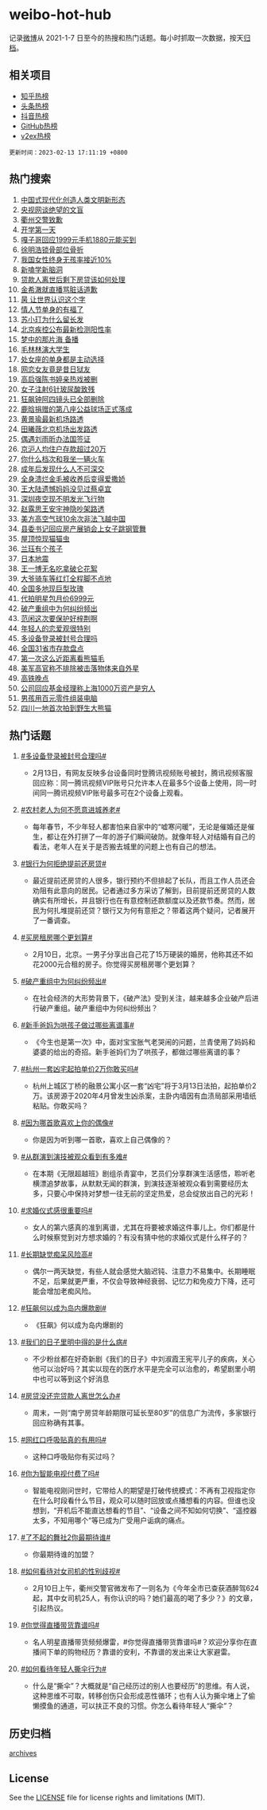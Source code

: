 # weibo-hot-hub

记录[微博](https://www.weibo.com)从 2021-1-7 日至今的热搜和热门话题。每小时抓取一次数据，按天[归档](archives)。

## 相关项目

- [知乎热榜](https://github.com/lonnyzhang423/zhihu-hot-hub)
- [头条热榜](https://github.com/lonnyzhang423/toutiao-hot-hub)
- [抖音热榜](https://github.com/lonnyzhang423/douyin-hot-hub)
- [GitHub热榜](https://github.com/lonnyzhang423/github-hot-hub)
- [v2ex热榜](https://github.com/lonnyzhang423/v2ex-hot-hub)


`更新时间：2023-02-13 17:11:19 +0800`

## 热门搜索

1. [中国式现代化创造人类文明新形态](https://m.weibo.cn/search?containerid=100103type%3D1%26t%3D10%26q%3D%23%E4%B8%AD%E5%9B%BD%E5%BC%8F%E7%8E%B0%E4%BB%A3%E5%8C%96%E5%88%9B%E9%80%A0%E4%BA%BA%E7%B1%BB%E6%96%87%E6%98%8E%E6%96%B0%E5%BD%A2%E6%80%81%23&stream_entry_id=51&isnewpage=1&extparam=seat%3D1%26pos%3D0%26filter_type%3Drealtimehot%26stream_entry_id%3D51%26dgr%3D0%26cate%3D10103%26c_type%3D51%26display_time%3D1676279477%26pre_seqid%3D1676279477364031891187&luicode=10000011&lfid=106003type%253D25%2526t%253D3%2526disable_hot%253D1%2526filter_type%253Drealtimehot)
1. [央视网谈绝望的文盲](https://m.weibo.cn/search?containerid=100103type%3D1%26t%3D10%26q%3D%23%E5%A4%AE%E8%A7%86%E7%BD%91%E8%B0%88%E7%BB%9D%E6%9C%9B%E7%9A%84%E6%96%87%E7%9B%B2%23&stream_entry_id=31&isnewpage=1&extparam=seat%3D1%26dgr%3D0%26realpos%3D1%26band_rank%3D1%26stream_entry_id%3D31%26q%3D%2523%25E5%25A4%25AE%25E8%25A7%2586%25E7%25BD%2591%25E8%25B0%2588%25E7%25BB%259D%25E6%259C%259B%25E7%259A%2584%25E6%2596%2587%25E7%259B%25B2%2523%26c_type%3D31%26pos%3D0%26filter_type%3Drealtimehot%26cate%3D5001%26flag%3D16%26lcate%3D5001%26display_time%3D1676279477%26pre_seqid%3D1676279477364031891187&luicode=10000011&lfid=106003type%253D25%2526t%253D3%2526disable_hot%253D1%2526filter_type%253Drealtimehot)
1. [衢州交警致歉](https://m.weibo.cn/search?containerid=100103type%3D1%26t%3D10%26q%3D%23%E8%A1%A2%E5%B7%9E%E4%BA%A4%E8%AD%A6%E8%87%B4%E6%AD%89%23&stream_entry_id=31&isnewpage=1&extparam=seat%3D1%26dgr%3D0%26realpos%3D2%26band_rank%3D2%26stream_entry_id%3D31%26q%3D%2523%25E8%25A1%25A2%25E5%25B7%259E%25E4%25BA%25A4%25E8%25AD%25A6%25E8%2587%25B4%25E6%25AD%2589%2523%26c_type%3D31%26pos%3D1%26filter_type%3Drealtimehot%26cate%3D5001%26flag%3D0%26lcate%3D5001%26display_time%3D1676279477%26pre_seqid%3D1676279477364031891187&luicode=10000011&lfid=106003type%253D25%2526t%253D3%2526disable_hot%253D1%2526filter_type%253Drealtimehot)
1. [开学第一天](https://m.weibo.cn/search?containerid=100103type%3D1%26t%3D10%26q%3D%23%E5%BC%80%E5%AD%A6%E7%AC%AC%E4%B8%80%E5%A4%A9%23&stream_entry_id=31&isnewpage=1&extparam=seat%3D1%26dgr%3D0%26realpos%3D3%26band_rank%3D3%26stream_entry_id%3D31%26q%3D%2523%25E5%25BC%2580%25E5%25AD%25A6%25E7%25AC%25AC%25E4%25B8%2580%25E5%25A4%25A9%2523%26c_type%3D31%26pos%3D2%26filter_type%3Drealtimehot%26cate%3D5001%26flag%3D0%26lcate%3D5001%26display_time%3D1676279477%26pre_seqid%3D1676279477364031891187&luicode=10000011&lfid=106003type%253D25%2526t%253D3%2526disable_hot%253D1%2526filter_type%253Drealtimehot)
1. [嘎子哥回应1999元手机1880元能买到](https://m.weibo.cn/search?containerid=100103type%3D1%26t%3D10%26q%3D%23%E5%98%8E%E5%AD%90%E5%93%A5%E5%9B%9E%E5%BA%941999%E5%85%83%E6%89%8B%E6%9C%BA1880%E5%85%83%E8%83%BD%E4%B9%B0%E5%88%B0%23&stream_entry_id=31&isnewpage=1&extparam=seat%3D1%26dgr%3D0%26realpos%3D4%26band_rank%3D4%26stream_entry_id%3D31%26q%3D%2523%25E5%2598%258E%25E5%25AD%2590%25E5%2593%25A5%25E5%259B%259E%25E5%25BA%25941999%25E5%2585%2583%25E6%2589%258B%25E6%259C%25BA1880%25E5%2585%2583%25E8%2583%25BD%25E4%25B9%25B0%25E5%2588%25B0%2523%26c_type%3D31%26pos%3D3%26filter_type%3Drealtimehot%26cate%3D5001%26flag%3D1%26lcate%3D5001%26display_time%3D1676279477%26pre_seqid%3D1676279477364031891187&luicode=10000011&lfid=106003type%253D25%2526t%253D3%2526disable_hot%253D1%2526filter_type%253Drealtimehot)
1. [徐明浩锁骨部位骨折](https://m.weibo.cn/search?containerid=100103type%3D1%26t%3D10%26q%3D%23%E5%BE%90%E6%98%8E%E6%B5%A9%E9%94%81%E9%AA%A8%E9%83%A8%E4%BD%8D%E9%AA%A8%E6%8A%98%23&stream_entry_id=31&isnewpage=1&extparam=seat%3D1%26dgr%3D0%26realpos%3D5%26band_rank%3D5%26stream_entry_id%3D31%26q%3D%2523%25E5%25BE%2590%25E6%2598%258E%25E6%25B5%25A9%25E9%2594%2581%25E9%25AA%25A8%25E9%2583%25A8%25E4%25BD%258D%25E9%25AA%25A8%25E6%258A%2598%2523%26c_type%3D31%26pos%3D4%26filter_type%3Drealtimehot%26cate%3D5001%26flag%3D16%26lcate%3D5001%26display_time%3D1676279477%26pre_seqid%3D1676279477364031891187&luicode=10000011&lfid=106003type%253D25%2526t%253D3%2526disable_hot%253D1%2526filter_type%253Drealtimehot)
1. [我国女性终身无孩率接近10%](https://m.weibo.cn/search?containerid=100103type%3D1%26t%3D10%26q%3D%23%E6%88%91%E5%9B%BD%E5%A5%B3%E6%80%A7%E7%BB%88%E8%BA%AB%E6%97%A0%E5%AD%A9%E7%8E%87%E6%8E%A5%E8%BF%9110%25%23&stream_entry_id=31&isnewpage=1&extparam=seat%3D1%26dgr%3D0%26realpos%3D6%26band_rank%3D6%26stream_entry_id%3D31%26q%3D%2523%25E6%2588%2591%25E5%259B%25BD%25E5%25A5%25B3%25E6%2580%25A7%25E7%25BB%2588%25E8%25BA%25AB%25E6%2597%25A0%25E5%25AD%25A9%25E7%258E%2587%25E6%258E%25A5%25E8%25BF%259110%2525%2523%26c_type%3D31%26pos%3D5%26filter_type%3Drealtimehot%26cate%3D5001%26flag%3D16%26lcate%3D5001%26display_time%3D1676279477%26pre_seqid%3D1676279477364031891187&luicode=10000011&lfid=106003type%253D25%2526t%253D3%2526disable_hot%253D1%2526filter_type%253Drealtimehot)
1. [新嗑学新脑洞](https://m.weibo.cn/search?containerid=100103type%3D1%26t%3D10%26q%3D%23%E6%96%B0%E5%97%91%E5%AD%A6%E6%96%B0%E8%84%91%E6%B4%9E%23&stream_entry_id=31&isnewpage=1&extparam=seat%3D1%26dgr%3D0%26band_rank%3D7%26stream_entry_id%3D31%26adid%3D180031%26q%3D%2523%25E6%2596%25B0%25E5%2597%2591%25E5%25AD%25A6%25E6%2596%25B0%25E8%2584%2591%25E6%25B4%259E%2523%26c_type%3D31%26pos%3D6%26filter_type%3Drealtimehot%26cate%3D5001%26lcate%3D5001%26display_time%3D1676279477%26pre_seqid%3D1676279477364031891187&luicode=10000011&lfid=106003type%253D25%2526t%253D3%2526disable_hot%253D1%2526filter_type%253Drealtimehot)
1. [贷款人离世后剩下房贷该如何处理](https://m.weibo.cn/search?containerid=100103type%3D1%26t%3D10%26q%3D%23%E8%B4%B7%E6%AC%BE%E4%BA%BA%E7%A6%BB%E4%B8%96%E5%90%8E%E5%89%A9%E4%B8%8B%E6%88%BF%E8%B4%B7%E8%AF%A5%E5%A6%82%E4%BD%95%E5%A4%84%E7%90%86%23&stream_entry_id=31&isnewpage=1&extparam=seat%3D1%26dgr%3D0%26realpos%3D7%26band_rank%3D7%26stream_entry_id%3D31%26q%3D%2523%25E8%25B4%25B7%25E6%25AC%25BE%25E4%25BA%25BA%25E7%25A6%25BB%25E4%25B8%2596%25E5%2590%258E%25E5%2589%25A9%25E4%25B8%258B%25E6%2588%25BF%25E8%25B4%25B7%25E8%25AF%25A5%25E5%25A6%2582%25E4%25BD%2595%25E5%25A4%2584%25E7%2590%2586%2523%26c_type%3D31%26pos%3D7%26filter_type%3Drealtimehot%26cate%3D5001%26flag%3D0%26lcate%3D5001%26display_time%3D1676279477%26pre_seqid%3D1676279477364031891187&luicode=10000011&lfid=106003type%253D25%2526t%253D3%2526disable_hot%253D1%2526filter_type%253Drealtimehot)
1. [金希澈就直播骂脏话道歉](https://m.weibo.cn/search?containerid=100103type%3D1%26t%3D10%26q%3D%23%E9%87%91%E5%B8%8C%E6%BE%88%E5%B0%B1%E7%9B%B4%E6%92%AD%E9%AA%82%E8%84%8F%E8%AF%9D%E9%81%93%E6%AD%89%23&stream_entry_id=31&isnewpage=1&extparam=seat%3D1%26dgr%3D0%26realpos%3D8%26band_rank%3D8%26stream_entry_id%3D31%26q%3D%2523%25E9%2587%2591%25E5%25B8%258C%25E6%25BE%2588%25E5%25B0%25B1%25E7%259B%25B4%25E6%2592%25AD%25E9%25AA%2582%25E8%2584%258F%25E8%25AF%259D%25E9%2581%2593%25E6%25AD%2589%2523%26c_type%3D31%26pos%3D8%26filter_type%3Drealtimehot%26cate%3D5001%26flag%3D1%26lcate%3D5001%26display_time%3D1676279477%26pre_seqid%3D1676279477364031891187&luicode=10000011&lfid=106003type%253D25%2526t%253D3%2526disable_hot%253D1%2526filter_type%253Drealtimehot)
1. [昺 让世界认识这个字](https://m.weibo.cn/search?containerid=100103type%3D1%26t%3D10%26q%3D%E6%98%BA+%E8%AE%A9%E4%B8%96%E7%95%8C%E8%AE%A4%E8%AF%86%E8%BF%99%E4%B8%AA%E5%AD%97&stream_entry_id=31&isnewpage=1&extparam=seat%3D1%26dgr%3D0%26realpos%3D9%26band_rank%3D9%26stream_entry_id%3D31%26q%3D%25E6%2598%25BA%2520%25E8%25AE%25A9%25E4%25B8%2596%25E7%2595%258C%25E8%25AE%25A4%25E8%25AF%2586%25E8%25BF%2599%25E4%25B8%25AA%25E5%25AD%2597%26c_type%3D31%26pos%3D9%26filter_type%3Drealtimehot%26cate%3D5001%26flag%3D0%26lcate%3D5001%26display_time%3D1676279477%26pre_seqid%3D1676279477364031891187&luicode=10000011&lfid=106003type%253D25%2526t%253D3%2526disable_hot%253D1%2526filter_type%253Drealtimehot)
1. [情人节单身的有福了](https://m.weibo.cn/search?containerid=100103type%3D1%26t%3D10%26q%3D%23%E6%83%85%E4%BA%BA%E8%8A%82%E5%8D%95%E8%BA%AB%E7%9A%84%E6%9C%89%E7%A6%8F%E4%BA%86%23&stream_entry_id=31&isnewpage=1&extparam=seat%3D1%26dgr%3D0%26realpos%3D10%26band_rank%3D10%26stream_entry_id%3D31%26q%3D%2523%25E6%2583%2585%25E4%25BA%25BA%25E8%258A%2582%25E5%258D%2595%25E8%25BA%25AB%25E7%259A%2584%25E6%259C%2589%25E7%25A6%258F%25E4%25BA%2586%2523%26c_type%3D31%26pos%3D10%26filter_type%3Drealtimehot%26cate%3D5001%26flag%3D1%26lcate%3D5001%26display_time%3D1676279477%26pre_seqid%3D1676279477364031891187&luicode=10000011&lfid=106003type%253D25%2526t%253D3%2526disable_hot%253D1%2526filter_type%253Drealtimehot)
1. [苏小玎为什么留长发](https://m.weibo.cn/search?containerid=100103type%3D1%26t%3D10%26q%3D%23%E8%8B%8F%E5%B0%8F%E7%8E%8E%E4%B8%BA%E4%BB%80%E4%B9%88%E7%95%99%E9%95%BF%E5%8F%91%23&stream_entry_id=31&isnewpage=1&extparam=seat%3D1%26dgr%3D0%26realpos%3D11%26band_rank%3D11%26stream_entry_id%3D31%26q%3D%2523%25E8%258B%258F%25E5%25B0%258F%25E7%258E%258E%25E4%25B8%25BA%25E4%25BB%2580%25E4%25B9%2588%25E7%2595%2599%25E9%2595%25BF%25E5%258F%2591%2523%26c_type%3D31%26pos%3D11%26filter_type%3Drealtimehot%26cate%3D5001%26flag%3D1%26lcate%3D5001%26display_time%3D1676279477%26pre_seqid%3D1676279477364031891187&luicode=10000011&lfid=106003type%253D25%2526t%253D3%2526disable_hot%253D1%2526filter_type%253Drealtimehot)
1. [北京疾控公布最新检测阳性率](https://m.weibo.cn/search?containerid=100103type%3D1%26t%3D10%26q%3D%23%E5%8C%97%E4%BA%AC%E7%96%BE%E6%8E%A7%E5%85%AC%E5%B8%83%E6%9C%80%E6%96%B0%E6%A3%80%E6%B5%8B%E9%98%B3%E6%80%A7%E7%8E%87%23&stream_entry_id=31&isnewpage=1&extparam=seat%3D1%26dgr%3D0%26realpos%3D12%26band_rank%3D12%26stream_entry_id%3D31%26q%3D%2523%25E5%258C%2597%25E4%25BA%25AC%25E7%2596%25BE%25E6%258E%25A7%25E5%2585%25AC%25E5%25B8%2583%25E6%259C%2580%25E6%2596%25B0%25E6%25A3%2580%25E6%25B5%258B%25E9%2598%25B3%25E6%2580%25A7%25E7%258E%2587%2523%26c_type%3D31%26pos%3D12%26filter_type%3Drealtimehot%26cate%3D5001%26flag%3D1%26lcate%3D5001%26display_time%3D1676279477%26pre_seqid%3D1676279477364031891187&luicode=10000011&lfid=106003type%253D25%2526t%253D3%2526disable_hot%253D1%2526filter_type%253Drealtimehot)
1. [梦中的那片海 备播](https://m.weibo.cn/search?containerid=100103type%3D1%26t%3D10%26q%3D%E6%A2%A6%E4%B8%AD%E7%9A%84%E9%82%A3%E7%89%87%E6%B5%B7+%E5%A4%87%E6%92%AD&stream_entry_id=31&isnewpage=1&extparam=seat%3D1%26dgr%3D0%26realpos%3D13%26band_rank%3D13%26stream_entry_id%3D31%26q%3D%25E6%25A2%25A6%25E4%25B8%25AD%25E7%259A%2584%25E9%2582%25A3%25E7%2589%2587%25E6%25B5%25B7%2520%25E5%25A4%2587%25E6%2592%25AD%26c_type%3D31%26pos%3D13%26filter_type%3Drealtimehot%26cate%3D5001%26flag%3D1%26lcate%3D5001%26display_time%3D1676279477%26pre_seqid%3D1676279477364031891187&luicode=10000011&lfid=106003type%253D25%2526t%253D3%2526disable_hot%253D1%2526filter_type%253Drealtimehot)
1. [毛林林演大学生](https://m.weibo.cn/search?containerid=100103type%3D1%26t%3D10%26q%3D%23%E6%AF%9B%E6%9E%97%E6%9E%97%E6%BC%94%E5%A4%A7%E5%AD%A6%E7%94%9F%23&stream_entry_id=31&isnewpage=1&extparam=seat%3D1%26dgr%3D0%26realpos%3D14%26band_rank%3D14%26stream_entry_id%3D31%26q%3D%2523%25E6%25AF%259B%25E6%259E%2597%25E6%259E%2597%25E6%25BC%2594%25E5%25A4%25A7%25E5%25AD%25A6%25E7%2594%259F%2523%26c_type%3D31%26pos%3D14%26filter_type%3Drealtimehot%26cate%3D5001%26flag%3D1%26lcate%3D5001%26display_time%3D1676279477%26pre_seqid%3D1676279477364031891187&luicode=10000011&lfid=106003type%253D25%2526t%253D3%2526disable_hot%253D1%2526filter_type%253Drealtimehot)
1. [处女座的单身都是主动选择](https://m.weibo.cn/search?containerid=100103type%3D1%26t%3D10%26q%3D%23%E5%A4%84%E5%A5%B3%E5%BA%A7%E7%9A%84%E5%8D%95%E8%BA%AB%E9%83%BD%E6%98%AF%E4%B8%BB%E5%8A%A8%E9%80%89%E6%8B%A9%23&stream_entry_id=31&isnewpage=1&extparam=seat%3D1%26dgr%3D0%26realpos%3D15%26band_rank%3D15%26stream_entry_id%3D31%26q%3D%2523%25E5%25A4%2584%25E5%25A5%25B3%25E5%25BA%25A7%25E7%259A%2584%25E5%258D%2595%25E8%25BA%25AB%25E9%2583%25BD%25E6%2598%25AF%25E4%25B8%25BB%25E5%258A%25A8%25E9%2580%2589%25E6%258B%25A9%2523%26c_type%3D31%26pos%3D15%26filter_type%3Drealtimehot%26cate%3D5001%26flag%3D0%26lcate%3D5001%26display_time%3D1676279477%26pre_seqid%3D1676279477364031891187&luicode=10000011&lfid=106003type%253D25%2526t%253D3%2526disable_hot%253D1%2526filter_type%253Drealtimehot)
1. [网恋女友竟是昔日狱友](https://m.weibo.cn/search?containerid=100103type%3D1%26t%3D10%26q%3D%23%E7%BD%91%E6%81%8B%E5%A5%B3%E5%8F%8B%E7%AB%9F%E6%98%AF%E6%98%94%E6%97%A5%E7%8B%B1%E5%8F%8B%23&stream_entry_id=31&isnewpage=1&extparam=seat%3D1%26dgr%3D0%26realpos%3D16%26band_rank%3D16%26stream_entry_id%3D31%26q%3D%2523%25E7%25BD%2591%25E6%2581%258B%25E5%25A5%25B3%25E5%258F%258B%25E7%25AB%259F%25E6%2598%25AF%25E6%2598%2594%25E6%2597%25A5%25E7%258B%25B1%25E5%258F%258B%2523%26c_type%3D31%26pos%3D16%26filter_type%3Drealtimehot%26cate%3D5001%26flag%3D1%26lcate%3D5001%26display_time%3D1676279477%26pre_seqid%3D1676279477364031891187&luicode=10000011&lfid=106003type%253D25%2526t%253D3%2526disable_hot%253D1%2526filter_type%253Drealtimehot)
1. [高启强陈书婷亲热戏被删](https://m.weibo.cn/search?containerid=100103type%3D1%26t%3D10%26q%3D%23%E9%AB%98%E5%90%AF%E5%BC%BA%E9%99%88%E4%B9%A6%E5%A9%B7%E4%BA%B2%E7%83%AD%E6%88%8F%E8%A2%AB%E5%88%A0%23&stream_entry_id=31&isnewpage=1&extparam=seat%3D1%26dgr%3D0%26realpos%3D17%26band_rank%3D17%26stream_entry_id%3D31%26q%3D%2523%25E9%25AB%2598%25E5%2590%25AF%25E5%25BC%25BA%25E9%2599%2588%25E4%25B9%25A6%25E5%25A9%25B7%25E4%25BA%25B2%25E7%2583%25AD%25E6%2588%258F%25E8%25A2%25AB%25E5%2588%25A0%2523%26c_type%3D31%26pos%3D17%26filter_type%3Drealtimehot%26cate%3D5001%26flag%3D2%26lcate%3D5001%26display_time%3D1676279477%26pre_seqid%3D1676279477364031891187&luicode=10000011&lfid=106003type%253D25%2526t%253D3%2526disable_hot%253D1%2526filter_type%253Drealtimehot)
1. [女子注射6针玻尿酸致残](https://m.weibo.cn/search?containerid=100103type%3D1%26t%3D10%26q%3D%23%E5%A5%B3%E5%AD%90%E6%B3%A8%E5%B0%846%E9%92%88%E7%8E%BB%E5%B0%BF%E9%85%B8%E8%87%B4%E6%AE%8B%23&stream_entry_id=31&isnewpage=1&extparam=seat%3D1%26dgr%3D0%26realpos%3D18%26band_rank%3D18%26stream_entry_id%3D31%26q%3D%2523%25E5%25A5%25B3%25E5%25AD%2590%25E6%25B3%25A8%25E5%25B0%25846%25E9%2592%2588%25E7%258E%25BB%25E5%25B0%25BF%25E9%2585%25B8%25E8%2587%25B4%25E6%25AE%258B%2523%26c_type%3D31%26pos%3D18%26filter_type%3Drealtimehot%26cate%3D5001%26flag%3D1%26lcate%3D5001%26display_time%3D1676279477%26pre_seqid%3D1676279477364031891187&luicode=10000011&lfid=106003type%253D25%2526t%253D3%2526disable_hot%253D1%2526filter_type%253Drealtimehot)
1. [狂飙钟阿四镜头已全部删除](https://m.weibo.cn/search?containerid=100103type%3D1%26t%3D10%26q%3D%23%E7%8B%82%E9%A3%99%E9%92%9F%E9%98%BF%E5%9B%9B%E9%95%9C%E5%A4%B4%E5%B7%B2%E5%85%A8%E9%83%A8%E5%88%A0%E9%99%A4%23&stream_entry_id=31&isnewpage=1&extparam=seat%3D1%26dgr%3D0%26realpos%3D19%26band_rank%3D19%26stream_entry_id%3D31%26q%3D%2523%25E7%258B%2582%25E9%25A3%2599%25E9%2592%259F%25E9%2598%25BF%25E5%259B%259B%25E9%2595%259C%25E5%25A4%25B4%25E5%25B7%25B2%25E5%2585%25A8%25E9%2583%25A8%25E5%2588%25A0%25E9%2599%25A4%2523%26c_type%3D31%26pos%3D19%26filter_type%3Drealtimehot%26cate%3D5001%26flag%3D0%26lcate%3D5001%26display_time%3D1676279477%26pre_seqid%3D1676279477364031891187&luicode=10000011&lfid=106003type%253D25%2526t%253D3%2526disable_hot%253D1%2526filter_type%253Drealtimehot)
1. [鹿晗捐赠的第八座公益球场正式落成](https://m.weibo.cn/search?containerid=100103type%3D1%26t%3D10%26q%3D%23%E9%B9%BF%E6%99%97%E6%8D%90%E8%B5%A0%E7%9A%84%E7%AC%AC%E5%85%AB%E5%BA%A7%E5%85%AC%E7%9B%8A%E7%90%83%E5%9C%BA%E6%AD%A3%E5%BC%8F%E8%90%BD%E6%88%90%23&stream_entry_id=31&isnewpage=1&extparam=seat%3D1%26dgr%3D0%26realpos%3D20%26band_rank%3D20%26stream_entry_id%3D31%26q%3D%2523%25E9%25B9%25BF%25E6%2599%2597%25E6%258D%2590%25E8%25B5%25A0%25E7%259A%2584%25E7%25AC%25AC%25E5%2585%25AB%25E5%25BA%25A7%25E5%2585%25AC%25E7%259B%258A%25E7%2590%2583%25E5%259C%25BA%25E6%25AD%25A3%25E5%25BC%258F%25E8%2590%25BD%25E6%2588%2590%2523%26c_type%3D31%26pos%3D20%26filter_type%3Drealtimehot%26cate%3D5001%26flag%3D0%26lcate%3D5001%26display_time%3D1676279477%26pre_seqid%3D1676279477364031891187&luicode=10000011&lfid=106003type%253D25%2526t%253D3%2526disable_hot%253D1%2526filter_type%253Drealtimehot)
1. [黄景瑜最新机场路透](https://m.weibo.cn/search?containerid=100103type%3D1%26t%3D10%26q%3D%23%E9%BB%84%E6%99%AF%E7%91%9C%E6%9C%80%E6%96%B0%E6%9C%BA%E5%9C%BA%E8%B7%AF%E9%80%8F%23&stream_entry_id=31&isnewpage=1&extparam=seat%3D1%26dgr%3D0%26realpos%3D21%26band_rank%3D21%26stream_entry_id%3D31%26q%3D%2523%25E9%25BB%2584%25E6%2599%25AF%25E7%2591%259C%25E6%259C%2580%25E6%2596%25B0%25E6%259C%25BA%25E5%259C%25BA%25E8%25B7%25AF%25E9%2580%258F%2523%26c_type%3D31%26pos%3D21%26filter_type%3Drealtimehot%26cate%3D5001%26flag%3D1%26lcate%3D5001%26display_time%3D1676279477%26pre_seqid%3D1676279477364031891187&luicode=10000011&lfid=106003type%253D25%2526t%253D3%2526disable_hot%253D1%2526filter_type%253Drealtimehot)
1. [田曦薇北京机场出发路透](https://m.weibo.cn/search?containerid=100103type%3D1%26t%3D10%26q%3D%23%E7%94%B0%E6%9B%A6%E8%96%87%E5%8C%97%E4%BA%AC%E6%9C%BA%E5%9C%BA%E5%87%BA%E5%8F%91%E8%B7%AF%E9%80%8F%23&stream_entry_id=31&isnewpage=1&extparam=seat%3D1%26dgr%3D0%26realpos%3D22%26band_rank%3D22%26stream_entry_id%3D31%26q%3D%2523%25E7%2594%25B0%25E6%259B%25A6%25E8%2596%2587%25E5%258C%2597%25E4%25BA%25AC%25E6%259C%25BA%25E5%259C%25BA%25E5%2587%25BA%25E5%258F%2591%25E8%25B7%25AF%25E9%2580%258F%2523%26c_type%3D31%26pos%3D22%26filter_type%3Drealtimehot%26cate%3D5001%26flag%3D1%26lcate%3D5001%26display_time%3D1676279477%26pre_seqid%3D1676279477364031891187&luicode=10000011&lfid=106003type%253D25%2526t%253D3%2526disable_hot%253D1%2526filter_type%253Drealtimehot)
1. [偶遇刘雨昕办法国签证](https://m.weibo.cn/search?containerid=100103type%3D1%26t%3D10%26q%3D%23%E5%81%B6%E9%81%87%E5%88%98%E9%9B%A8%E6%98%95%E5%8A%9E%E6%B3%95%E5%9B%BD%E7%AD%BE%E8%AF%81%23&stream_entry_id=31&isnewpage=1&extparam=seat%3D1%26dgr%3D0%26realpos%3D23%26band_rank%3D23%26stream_entry_id%3D31%26q%3D%2523%25E5%2581%25B6%25E9%2581%2587%25E5%2588%2598%25E9%259B%25A8%25E6%2598%2595%25E5%258A%259E%25E6%25B3%2595%25E5%259B%25BD%25E7%25AD%25BE%25E8%25AF%2581%2523%26c_type%3D31%26pos%3D23%26filter_type%3Drealtimehot%26cate%3D5001%26flag%3D1%26lcate%3D5001%26display_time%3D1676279477%26pre_seqid%3D1676279477364031891187&luicode=10000011&lfid=106003type%253D25%2526t%253D3%2526disable_hot%253D1%2526filter_type%253Drealtimehot)
1. [京沪人均住户存款超过20万](https://m.weibo.cn/search?containerid=100103type%3D1%26t%3D10%26q%3D%23%E4%BA%AC%E6%B2%AA%E4%BA%BA%E5%9D%87%E4%BD%8F%E6%88%B7%E5%AD%98%E6%AC%BE%E8%B6%85%E8%BF%8720%E4%B8%87%23&stream_entry_id=31&isnewpage=1&extparam=seat%3D1%26dgr%3D0%26realpos%3D24%26band_rank%3D24%26stream_entry_id%3D31%26q%3D%2523%25E4%25BA%25AC%25E6%25B2%25AA%25E4%25BA%25BA%25E5%259D%2587%25E4%25BD%258F%25E6%2588%25B7%25E5%25AD%2598%25E6%25AC%25BE%25E8%25B6%2585%25E8%25BF%258720%25E4%25B8%2587%2523%26c_type%3D31%26pos%3D24%26filter_type%3Drealtimehot%26cate%3D5001%26flag%3D1%26lcate%3D5001%26display_time%3D1676279477%26pre_seqid%3D1676279477364031891187&luicode=10000011&lfid=106003type%253D25%2526t%253D3%2526disable_hot%253D1%2526filter_type%253Drealtimehot)
1. [你什么档次和我坐一辆火车](https://m.weibo.cn/search?containerid=100103type%3D1%26t%3D10%26q%3D%23%E4%BD%A0%E4%BB%80%E4%B9%88%E6%A1%A3%E6%AC%A1%E5%92%8C%E6%88%91%E5%9D%90%E4%B8%80%E8%BE%86%E7%81%AB%E8%BD%A6%23&stream_entry_id=31&isnewpage=1&extparam=seat%3D1%26dgr%3D0%26realpos%3D25%26band_rank%3D25%26stream_entry_id%3D31%26q%3D%2523%25E4%25BD%25A0%25E4%25BB%2580%25E4%25B9%2588%25E6%25A1%25A3%25E6%25AC%25A1%25E5%2592%258C%25E6%2588%2591%25E5%259D%2590%25E4%25B8%2580%25E8%25BE%2586%25E7%2581%25AB%25E8%25BD%25A6%2523%26c_type%3D31%26pos%3D25%26filter_type%3Drealtimehot%26cate%3D5001%26flag%3D0%26lcate%3D5001%26display_time%3D1676279477%26pre_seqid%3D1676279477364031891187&luicode=10000011&lfid=106003type%253D25%2526t%253D3%2526disable_hot%253D1%2526filter_type%253Drealtimehot)
1. [成年后发现什么人不可深交](https://m.weibo.cn/search?containerid=100103type%3D1%26t%3D10%26q%3D%23%E6%88%90%E5%B9%B4%E5%90%8E%E5%8F%91%E7%8E%B0%E4%BB%80%E4%B9%88%E4%BA%BA%E4%B8%8D%E5%8F%AF%E6%B7%B1%E4%BA%A4%23&stream_entry_id=31&isnewpage=1&extparam=seat%3D1%26dgr%3D0%26realpos%3D26%26band_rank%3D26%26stream_entry_id%3D31%26q%3D%2523%25E6%2588%2590%25E5%25B9%25B4%25E5%2590%258E%25E5%258F%2591%25E7%258E%25B0%25E4%25BB%2580%25E4%25B9%2588%25E4%25BA%25BA%25E4%25B8%258D%25E5%258F%25AF%25E6%25B7%25B1%25E4%25BA%25A4%2523%26c_type%3D31%26pos%3D26%26filter_type%3Drealtimehot%26cate%3D5001%26flag%3D1%26lcate%3D5001%26display_time%3D1676279477%26pre_seqid%3D1676279477364031891187&luicode=10000011&lfid=106003type%253D25%2526t%253D3%2526disable_hot%253D1%2526filter_type%253Drealtimehot)
1. [全身溃烂金毛被收养后变得爱撒娇](https://m.weibo.cn/search?containerid=100103type%3D1%26t%3D10%26q%3D%23%E5%85%A8%E8%BA%AB%E6%BA%83%E7%83%82%E9%87%91%E6%AF%9B%E8%A2%AB%E6%94%B6%E5%85%BB%E5%90%8E%E5%8F%98%E5%BE%97%E7%88%B1%E6%92%92%E5%A8%87%23&stream_entry_id=31&isnewpage=1&extparam=seat%3D1%26dgr%3D0%26realpos%3D27%26band_rank%3D27%26stream_entry_id%3D31%26q%3D%2523%25E5%2585%25A8%25E8%25BA%25AB%25E6%25BA%2583%25E7%2583%2582%25E9%2587%2591%25E6%25AF%259B%25E8%25A2%25AB%25E6%2594%25B6%25E5%2585%25BB%25E5%2590%258E%25E5%258F%2598%25E5%25BE%2597%25E7%2588%25B1%25E6%2592%2592%25E5%25A8%2587%2523%26c_type%3D31%26pos%3D27%26filter_type%3Drealtimehot%26cate%3D5001%26flag%3D0%26lcate%3D5001%26display_time%3D1676279477%26pre_seqid%3D1676279477364031891187&luicode=10000011&lfid=106003type%253D25%2526t%253D3%2526disable_hot%253D1%2526filter_type%253Drealtimehot)
1. [王大陆遗憾妈妈没见过蔡卓宜](https://m.weibo.cn/search?containerid=100103type%3D1%26t%3D10%26q%3D%23%E7%8E%8B%E5%A4%A7%E9%99%86%E9%81%97%E6%86%BE%E5%A6%88%E5%A6%88%E6%B2%A1%E8%A7%81%E8%BF%87%E8%94%A1%E5%8D%93%E5%AE%9C%23&stream_entry_id=31&isnewpage=1&extparam=seat%3D1%26dgr%3D0%26realpos%3D28%26band_rank%3D28%26stream_entry_id%3D31%26q%3D%2523%25E7%258E%258B%25E5%25A4%25A7%25E9%2599%2586%25E9%2581%2597%25E6%2586%25BE%25E5%25A6%2588%25E5%25A6%2588%25E6%25B2%25A1%25E8%25A7%2581%25E8%25BF%2587%25E8%2594%25A1%25E5%258D%2593%25E5%25AE%259C%2523%26c_type%3D31%26pos%3D28%26filter_type%3Drealtimehot%26cate%3D5001%26flag%3D0%26lcate%3D5001%26display_time%3D1676279477%26pre_seqid%3D1676279477364031891187&luicode=10000011&lfid=106003type%253D25%2526t%253D3%2526disable_hot%253D1%2526filter_type%253Drealtimehot)
1. [深圳夜空现不明发光飞行物](https://m.weibo.cn/search?containerid=100103type%3D1%26t%3D10%26q%3D%23%E6%B7%B1%E5%9C%B3%E5%A4%9C%E7%A9%BA%E7%8E%B0%E4%B8%8D%E6%98%8E%E5%8F%91%E5%85%89%E9%A3%9E%E8%A1%8C%E7%89%A9%23&stream_entry_id=31&isnewpage=1&extparam=seat%3D1%26dgr%3D0%26realpos%3D29%26band_rank%3D29%26stream_entry_id%3D31%26q%3D%2523%25E6%25B7%25B1%25E5%259C%25B3%25E5%25A4%259C%25E7%25A9%25BA%25E7%258E%25B0%25E4%25B8%258D%25E6%2598%258E%25E5%258F%2591%25E5%2585%2589%25E9%25A3%259E%25E8%25A1%258C%25E7%2589%25A9%2523%26c_type%3D31%26pos%3D29%26filter_type%3Drealtimehot%26cate%3D5001%26flag%3D0%26lcate%3D5001%26display_time%3D1676279477%26pre_seqid%3D1676279477364031891187&luicode=10000011&lfid=106003type%253D25%2526t%253D3%2526disable_hot%253D1%2526filter_type%253Drealtimehot)
1. [赵露思王安宇神隐吵架路透](https://m.weibo.cn/search?containerid=100103type%3D1%26t%3D10%26q%3D%23%E8%B5%B5%E9%9C%B2%E6%80%9D%E7%8E%8B%E5%AE%89%E5%AE%87%E7%A5%9E%E9%9A%90%E5%90%B5%E6%9E%B6%E8%B7%AF%E9%80%8F%23&stream_entry_id=31&isnewpage=1&extparam=seat%3D1%26dgr%3D0%26realpos%3D30%26band_rank%3D30%26stream_entry_id%3D31%26q%3D%2523%25E8%25B5%25B5%25E9%259C%25B2%25E6%2580%259D%25E7%258E%258B%25E5%25AE%2589%25E5%25AE%2587%25E7%25A5%259E%25E9%259A%2590%25E5%2590%25B5%25E6%259E%25B6%25E8%25B7%25AF%25E9%2580%258F%2523%26c_type%3D31%26pos%3D30%26filter_type%3Drealtimehot%26cate%3D5001%26flag%3D0%26lcate%3D5001%26display_time%3D1676279477%26pre_seqid%3D1676279477364031891187&luicode=10000011&lfid=106003type%253D25%2526t%253D3%2526disable_hot%253D1%2526filter_type%253Drealtimehot)
1. [美方高空气球10余次非法飞越中国](https://m.weibo.cn/search?containerid=100103type%3D1%26t%3D10%26q%3D%23%E7%BE%8E%E6%96%B9%E9%AB%98%E7%A9%BA%E6%B0%94%E7%90%8310%E4%BD%99%E6%AC%A1%E9%9D%9E%E6%B3%95%E9%A3%9E%E8%B6%8A%E4%B8%AD%E5%9B%BD%23&stream_entry_id=31&isnewpage=1&extparam=seat%3D1%26dgr%3D0%26realpos%3D31%26band_rank%3D31%26stream_entry_id%3D31%26q%3D%2523%25E7%25BE%258E%25E6%2596%25B9%25E9%25AB%2598%25E7%25A9%25BA%25E6%25B0%2594%25E7%2590%258310%25E4%25BD%2599%25E6%25AC%25A1%25E9%259D%259E%25E6%25B3%2595%25E9%25A3%259E%25E8%25B6%258A%25E4%25B8%25AD%25E5%259B%25BD%2523%26c_type%3D31%26pos%3D31%26filter_type%3Drealtimehot%26cate%3D5001%26flag%3D1%26lcate%3D5001%26display_time%3D1676279477%26pre_seqid%3D1676279477364031891187&luicode=10000011&lfid=106003type%253D25%2526t%253D3%2526disable_hot%253D1%2526filter_type%253Drealtimehot)
1. [县委书记回应房产展销会上女子跳钢管舞](https://m.weibo.cn/search?containerid=100103type%3D1%26t%3D10%26q%3D%23%E5%8E%BF%E5%A7%94%E4%B9%A6%E8%AE%B0%E5%9B%9E%E5%BA%94%E6%88%BF%E4%BA%A7%E5%B1%95%E9%94%80%E4%BC%9A%E4%B8%8A%E5%A5%B3%E5%AD%90%E8%B7%B3%E9%92%A2%E7%AE%A1%E8%88%9E%23&stream_entry_id=31&isnewpage=1&extparam=seat%3D1%26dgr%3D0%26realpos%3D32%26band_rank%3D32%26stream_entry_id%3D31%26q%3D%2523%25E5%258E%25BF%25E5%25A7%2594%25E4%25B9%25A6%25E8%25AE%25B0%25E5%259B%259E%25E5%25BA%2594%25E6%2588%25BF%25E4%25BA%25A7%25E5%25B1%2595%25E9%2594%2580%25E4%25BC%259A%25E4%25B8%258A%25E5%25A5%25B3%25E5%25AD%2590%25E8%25B7%25B3%25E9%2592%25A2%25E7%25AE%25A1%25E8%2588%259E%2523%26c_type%3D31%26pos%3D32%26filter_type%3Drealtimehot%26cate%3D5001%26flag%3D0%26lcate%3D5001%26display_time%3D1676279477%26pre_seqid%3D1676279477364031891187&luicode=10000011&lfid=106003type%253D25%2526t%253D3%2526disable_hot%253D1%2526filter_type%253Drealtimehot)
1. [屋顶惊现猫猫虫](https://m.weibo.cn/search?containerid=100103type%3D1%26t%3D10%26q%3D%23%E5%B1%8B%E9%A1%B6%E6%83%8A%E7%8E%B0%E7%8C%AB%E7%8C%AB%E8%99%AB%23&stream_entry_id=31&isnewpage=1&extparam=seat%3D1%26dgr%3D0%26realpos%3D33%26band_rank%3D33%26stream_entry_id%3D31%26q%3D%2523%25E5%25B1%258B%25E9%25A1%25B6%25E6%2583%258A%25E7%258E%25B0%25E7%258C%25AB%25E7%258C%25AB%25E8%2599%25AB%2523%26c_type%3D31%26pos%3D33%26filter_type%3Drealtimehot%26cate%3D5001%26flag%3D0%26lcate%3D5001%26display_time%3D1676279477%26pre_seqid%3D1676279477364031891187&luicode=10000011&lfid=106003type%253D25%2526t%253D3%2526disable_hot%253D1%2526filter_type%253Drealtimehot)
1. [兰珏有个孩子](https://m.weibo.cn/search?containerid=100103type%3D1%26t%3D10%26q%3D%23%E5%85%B0%E7%8F%8F%E6%9C%89%E4%B8%AA%E5%AD%A9%E5%AD%90%23&stream_entry_id=31&isnewpage=1&extparam=seat%3D1%26dgr%3D0%26realpos%3D34%26band_rank%3D34%26stream_entry_id%3D31%26q%3D%2523%25E5%2585%25B0%25E7%258F%258F%25E6%259C%2589%25E4%25B8%25AA%25E5%25AD%25A9%25E5%25AD%2590%2523%26c_type%3D31%26pos%3D34%26filter_type%3Drealtimehot%26cate%3D5001%26flag%3D0%26lcate%3D5001%26display_time%3D1676279477%26pre_seqid%3D1676279477364031891187&luicode=10000011&lfid=106003type%253D25%2526t%253D3%2526disable_hot%253D1%2526filter_type%253Drealtimehot)
1. [日本地震](https://m.weibo.cn/search?containerid=100103type%3D1%26t%3D10%26q%3D%23%E6%97%A5%E6%9C%AC%E5%9C%B0%E9%9C%87%23&stream_entry_id=31&isnewpage=1&extparam=seat%3D1%26dgr%3D0%26realpos%3D35%26band_rank%3D35%26stream_entry_id%3D31%26q%3D%2523%25E6%2597%25A5%25E6%259C%25AC%25E5%259C%25B0%25E9%259C%2587%2523%26c_type%3D31%26pos%3D35%26filter_type%3Drealtimehot%26cate%3D5001%26flag%3D0%26lcate%3D5001%26display_time%3D1676279477%26pre_seqid%3D1676279477364031891187&luicode=10000011&lfid=106003type%253D25%2526t%253D3%2526disable_hot%253D1%2526filter_type%253Drealtimehot)
1. [王一博无名吃拿破仑花絮](https://m.weibo.cn/search?containerid=100103type%3D1%26t%3D10%26q%3D%23%E7%8E%8B%E4%B8%80%E5%8D%9A%E6%97%A0%E5%90%8D%E5%90%83%E6%8B%BF%E7%A0%B4%E4%BB%91%E8%8A%B1%E7%B5%AE%23&stream_entry_id=31&isnewpage=1&extparam=seat%3D1%26dgr%3D0%26realpos%3D36%26band_rank%3D36%26stream_entry_id%3D31%26q%3D%2523%25E7%258E%258B%25E4%25B8%2580%25E5%258D%259A%25E6%2597%25A0%25E5%2590%258D%25E5%2590%2583%25E6%258B%25BF%25E7%25A0%25B4%25E4%25BB%2591%25E8%258A%25B1%25E7%25B5%25AE%2523%26c_type%3D31%26pos%3D36%26filter_type%3Drealtimehot%26cate%3D5001%26flag%3D0%26lcate%3D5001%26display_time%3D1676279477%26pre_seqid%3D1676279477364031891187&luicode=10000011&lfid=106003type%253D25%2526t%253D3%2526disable_hot%253D1%2526filter_type%253Drealtimehot)
1. [大爷骑车等红灯全程脚不点地](https://m.weibo.cn/search?containerid=100103type%3D1%26t%3D10%26q%3D%23%E5%A4%A7%E7%88%B7%E9%AA%91%E8%BD%A6%E7%AD%89%E7%BA%A2%E7%81%AF%E5%85%A8%E7%A8%8B%E8%84%9A%E4%B8%8D%E7%82%B9%E5%9C%B0%23&stream_entry_id=31&isnewpage=1&extparam=seat%3D1%26dgr%3D0%26realpos%3D37%26band_rank%3D37%26stream_entry_id%3D31%26q%3D%2523%25E5%25A4%25A7%25E7%2588%25B7%25E9%25AA%2591%25E8%25BD%25A6%25E7%25AD%2589%25E7%25BA%25A2%25E7%2581%25AF%25E5%2585%25A8%25E7%25A8%258B%25E8%2584%259A%25E4%25B8%258D%25E7%2582%25B9%25E5%259C%25B0%2523%26c_type%3D31%26pos%3D37%26filter_type%3Drealtimehot%26cate%3D5001%26flag%3D1%26lcate%3D5001%26display_time%3D1676279477%26pre_seqid%3D1676279477364031891187&luicode=10000011&lfid=106003type%253D25%2526t%253D3%2526disable_hot%253D1%2526filter_type%253Drealtimehot)
1. [全国多地现巨型玫瑰](https://m.weibo.cn/search?containerid=100103type%3D1%26t%3D10%26q%3D%23%E5%85%A8%E5%9B%BD%E5%A4%9A%E5%9C%B0%E7%8E%B0%E5%B7%A8%E5%9E%8B%E7%8E%AB%E7%91%B0%23&stream_entry_id=31&isnewpage=1&extparam=seat%3D1%26dgr%3D0%26realpos%3D38%26band_rank%3D38%26stream_entry_id%3D31%26q%3D%2523%25E5%2585%25A8%25E5%259B%25BD%25E5%25A4%259A%25E5%259C%25B0%25E7%258E%25B0%25E5%25B7%25A8%25E5%259E%258B%25E7%258E%25AB%25E7%2591%25B0%2523%26c_type%3D31%26pos%3D38%26filter_type%3Drealtimehot%26cate%3D5001%26flag%3D1%26lcate%3D5001%26display_time%3D1676279477%26pre_seqid%3D1676279477364031891187&luicode=10000011&lfid=106003type%253D25%2526t%253D3%2526disable_hot%253D1%2526filter_type%253Drealtimehot)
1. [代拍明星包月价6999元](https://m.weibo.cn/search?containerid=100103type%3D1%26t%3D10%26q%3D%23%E4%BB%A3%E6%8B%8D%E6%98%8E%E6%98%9F%E5%8C%85%E6%9C%88%E4%BB%B76999%E5%85%83%23&stream_entry_id=31&isnewpage=1&extparam=seat%3D1%26dgr%3D0%26realpos%3D39%26band_rank%3D39%26stream_entry_id%3D31%26q%3D%2523%25E4%25BB%25A3%25E6%258B%258D%25E6%2598%258E%25E6%2598%259F%25E5%258C%2585%25E6%259C%2588%25E4%25BB%25B76999%25E5%2585%2583%2523%26c_type%3D31%26pos%3D39%26filter_type%3Drealtimehot%26cate%3D5001%26flag%3D1%26lcate%3D5001%26display_time%3D1676279477%26pre_seqid%3D1676279477364031891187&luicode=10000011&lfid=106003type%253D25%2526t%253D3%2526disable_hot%253D1%2526filter_type%253Drealtimehot)
1. [破产重组中为何纠纷频出](https://m.weibo.cn/search?containerid=100103type%3D1%26t%3D10%26q%3D%23%E7%A0%B4%E4%BA%A7%E9%87%8D%E7%BB%84%E4%B8%AD%E4%B8%BA%E4%BD%95%E7%BA%A0%E7%BA%B7%E9%A2%91%E5%87%BA%23&stream_entry_id=31&isnewpage=1&extparam=seat%3D1%26dgr%3D0%26realpos%3D40%26band_rank%3D40%26stream_entry_id%3D31%26q%3D%2523%25E7%25A0%25B4%25E4%25BA%25A7%25E9%2587%258D%25E7%25BB%2584%25E4%25B8%25AD%25E4%25B8%25BA%25E4%25BD%2595%25E7%25BA%25A0%25E7%25BA%25B7%25E9%25A2%2591%25E5%2587%25BA%2523%26c_type%3D31%26pos%3D40%26filter_type%3Drealtimehot%26cate%3D5001%26flag%3D1%26lcate%3D5001%26display_time%3D1676279477%26pre_seqid%3D1676279477364031891187&luicode=10000011&lfid=106003type%253D25%2526t%253D3%2526disable_hot%253D1%2526filter_type%253Drealtimehot)
1. [范闲这次要保护好梓荆啊](https://m.weibo.cn/search?containerid=100103type%3D1%26t%3D10%26q%3D%23%E8%8C%83%E9%97%B2%E8%BF%99%E6%AC%A1%E8%A6%81%E4%BF%9D%E6%8A%A4%E5%A5%BD%E6%A2%93%E8%8D%86%E5%95%8A%23&stream_entry_id=31&isnewpage=1&extparam=seat%3D1%26dgr%3D0%26realpos%3D41%26band_rank%3D41%26stream_entry_id%3D31%26q%3D%2523%25E8%258C%2583%25E9%2597%25B2%25E8%25BF%2599%25E6%25AC%25A1%25E8%25A6%2581%25E4%25BF%259D%25E6%258A%25A4%25E5%25A5%25BD%25E6%25A2%2593%25E8%258D%2586%25E5%2595%258A%2523%26c_type%3D31%26pos%3D41%26filter_type%3Drealtimehot%26cate%3D5001%26flag%3D1%26lcate%3D5001%26display_time%3D1676279477%26pre_seqid%3D1676279477364031891187&luicode=10000011&lfid=106003type%253D25%2526t%253D3%2526disable_hot%253D1%2526filter_type%253Drealtimehot)
1. [年轻人的恋爱观很特别](https://m.weibo.cn/search?containerid=100103type%3D1%26t%3D10%26q%3D%23%E5%B9%B4%E8%BD%BB%E4%BA%BA%E7%9A%84%E6%81%8B%E7%88%B1%E8%A7%82%E5%BE%88%E7%89%B9%E5%88%AB%23&stream_entry_id=31&isnewpage=1&extparam=seat%3D1%26dgr%3D0%26realpos%3D42%26band_rank%3D42%26stream_entry_id%3D31%26q%3D%2523%25E5%25B9%25B4%25E8%25BD%25BB%25E4%25BA%25BA%25E7%259A%2584%25E6%2581%258B%25E7%2588%25B1%25E8%25A7%2582%25E5%25BE%2588%25E7%2589%25B9%25E5%2588%25AB%2523%26c_type%3D31%26pos%3D42%26filter_type%3Drealtimehot%26cate%3D5001%26flag%3D1%26lcate%3D5001%26display_time%3D1676279477%26pre_seqid%3D1676279477364031891187&luicode=10000011&lfid=106003type%253D25%2526t%253D3%2526disable_hot%253D1%2526filter_type%253Drealtimehot)
1. [多设备登录被封号合理吗](https://m.weibo.cn/search?containerid=100103type%3D1%26t%3D10%26q%3D%23%E5%A4%9A%E8%AE%BE%E5%A4%87%E7%99%BB%E5%BD%95%E8%A2%AB%E5%B0%81%E5%8F%B7%E5%90%88%E7%90%86%E5%90%97%23&stream_entry_id=31&isnewpage=1&extparam=seat%3D1%26dgr%3D0%26realpos%3D43%26band_rank%3D43%26stream_entry_id%3D31%26q%3D%2523%25E5%25A4%259A%25E8%25AE%25BE%25E5%25A4%2587%25E7%2599%25BB%25E5%25BD%2595%25E8%25A2%25AB%25E5%25B0%2581%25E5%258F%25B7%25E5%2590%2588%25E7%2590%2586%25E5%2590%2597%2523%26c_type%3D31%26pos%3D43%26filter_type%3Drealtimehot%26cate%3D5001%26flag%3D0%26lcate%3D5001%26display_time%3D1676279477%26pre_seqid%3D1676279477364031891187&luicode=10000011&lfid=106003type%253D25%2526t%253D3%2526disable_hot%253D1%2526filter_type%253Drealtimehot)
1. [全国31省市存款盘点](https://m.weibo.cn/search?containerid=100103type%3D1%26t%3D10%26q%3D%23%E5%85%A8%E5%9B%BD31%E7%9C%81%E5%B8%82%E5%AD%98%E6%AC%BE%E7%9B%98%E7%82%B9%23&stream_entry_id=31&isnewpage=1&extparam=seat%3D1%26dgr%3D0%26realpos%3D44%26band_rank%3D44%26stream_entry_id%3D31%26q%3D%2523%25E5%2585%25A8%25E5%259B%25BD31%25E7%259C%2581%25E5%25B8%2582%25E5%25AD%2598%25E6%25AC%25BE%25E7%259B%2598%25E7%2582%25B9%2523%26c_type%3D31%26pos%3D44%26filter_type%3Drealtimehot%26cate%3D5001%26flag%3D1%26lcate%3D5001%26display_time%3D1676279477%26pre_seqid%3D1676279477364031891187&luicode=10000011&lfid=106003type%253D25%2526t%253D3%2526disable_hot%253D1%2526filter_type%253Drealtimehot)
1. [第一次这么近距离看熊猫毛](https://m.weibo.cn/search?containerid=100103type%3D1%26t%3D10%26q%3D%23%E7%AC%AC%E4%B8%80%E6%AC%A1%E8%BF%99%E4%B9%88%E8%BF%91%E8%B7%9D%E7%A6%BB%E7%9C%8B%E7%86%8A%E7%8C%AB%E6%AF%9B%23&stream_entry_id=31&isnewpage=1&extparam=seat%3D1%26dgr%3D0%26realpos%3D45%26band_rank%3D45%26stream_entry_id%3D31%26q%3D%2523%25E7%25AC%25AC%25E4%25B8%2580%25E6%25AC%25A1%25E8%25BF%2599%25E4%25B9%2588%25E8%25BF%2591%25E8%25B7%259D%25E7%25A6%25BB%25E7%259C%258B%25E7%2586%258A%25E7%258C%25AB%25E6%25AF%259B%2523%26c_type%3D31%26pos%3D45%26filter_type%3Drealtimehot%26cate%3D5001%26flag%3D0%26lcate%3D5001%26display_time%3D1676279477%26pre_seqid%3D1676279477364031891187&luicode=10000011&lfid=106003type%253D25%2526t%253D3%2526disable_hot%253D1%2526filter_type%253Drealtimehot)
1. [美军高官称不排除被击落物体来自外星](https://m.weibo.cn/search?containerid=100103type%3D1%26t%3D10%26q%3D%23%E7%BE%8E%E5%86%9B%E9%AB%98%E5%AE%98%E7%A7%B0%E4%B8%8D%E6%8E%92%E9%99%A4%E8%A2%AB%E5%87%BB%E8%90%BD%E7%89%A9%E4%BD%93%E6%9D%A5%E8%87%AA%E5%A4%96%E6%98%9F%23&stream_entry_id=31&isnewpage=1&extparam=seat%3D1%26dgr%3D0%26realpos%3D46%26band_rank%3D46%26stream_entry_id%3D31%26q%3D%2523%25E7%25BE%258E%25E5%2586%259B%25E9%25AB%2598%25E5%25AE%2598%25E7%25A7%25B0%25E4%25B8%258D%25E6%258E%2592%25E9%2599%25A4%25E8%25A2%25AB%25E5%2587%25BB%25E8%2590%25BD%25E7%2589%25A9%25E4%25BD%2593%25E6%259D%25A5%25E8%2587%25AA%25E5%25A4%2596%25E6%2598%259F%2523%26c_type%3D31%26pos%3D46%26filter_type%3Drealtimehot%26cate%3D5001%26flag%3D0%26lcate%3D5001%26display_time%3D1676279477%26pre_seqid%3D1676279477364031891187&luicode=10000011&lfid=106003type%253D25%2526t%253D3%2526disable_hot%253D1%2526filter_type%253Drealtimehot)
1. [高铁晚点](https://m.weibo.cn/search?containerid=100103type%3D1%26t%3D10%26q%3D%23%E9%AB%98%E9%93%81%E6%99%9A%E7%82%B9%23&stream_entry_id=31&isnewpage=1&extparam=seat%3D1%26dgr%3D0%26realpos%3D47%26band_rank%3D47%26stream_entry_id%3D31%26q%3D%2523%25E9%25AB%2598%25E9%2593%2581%25E6%2599%259A%25E7%2582%25B9%2523%26c_type%3D31%26pos%3D47%26filter_type%3Drealtimehot%26cate%3D5001%26flag%3D0%26lcate%3D5001%26display_time%3D1676279477%26pre_seqid%3D1676279477364031891187&luicode=10000011&lfid=106003type%253D25%2526t%253D3%2526disable_hot%253D1%2526filter_type%253Drealtimehot)
1. [公司回应基金经理称上海1000万资产是穷人](https://m.weibo.cn/search?containerid=100103type%3D1%26t%3D10%26q%3D%23%E5%85%AC%E5%8F%B8%E5%9B%9E%E5%BA%94%E5%9F%BA%E9%87%91%E7%BB%8F%E7%90%86%E7%A7%B0%E4%B8%8A%E6%B5%B71000%E4%B8%87%E8%B5%84%E4%BA%A7%E6%98%AF%E7%A9%B7%E4%BA%BA%23&stream_entry_id=31&isnewpage=1&extparam=seat%3D1%26dgr%3D0%26realpos%3D48%26band_rank%3D48%26stream_entry_id%3D31%26q%3D%2523%25E5%2585%25AC%25E5%258F%25B8%25E5%259B%259E%25E5%25BA%2594%25E5%259F%25BA%25E9%2587%2591%25E7%25BB%258F%25E7%2590%2586%25E7%25A7%25B0%25E4%25B8%258A%25E6%25B5%25B71000%25E4%25B8%2587%25E8%25B5%2584%25E4%25BA%25A7%25E6%2598%25AF%25E7%25A9%25B7%25E4%25BA%25BA%2523%26c_type%3D31%26pos%3D48%26filter_type%3Drealtimehot%26cate%3D5001%26flag%3D0%26lcate%3D5001%26display_time%3D1676279477%26pre_seqid%3D1676279477364031891187&luicode=10000011&lfid=106003type%253D25%2526t%253D3%2526disable_hot%253D1%2526filter_type%253Drealtimehot)
1. [男孩用百元零件组装电脑](https://m.weibo.cn/search?containerid=100103type%3D1%26t%3D10%26q%3D%23%E7%94%B7%E5%AD%A9%E7%94%A8%E7%99%BE%E5%85%83%E9%9B%B6%E4%BB%B6%E7%BB%84%E8%A3%85%E7%94%B5%E8%84%91%23&stream_entry_id=31&isnewpage=1&extparam=seat%3D1%26dgr%3D0%26realpos%3D49%26band_rank%3D49%26stream_entry_id%3D31%26q%3D%2523%25E7%2594%25B7%25E5%25AD%25A9%25E7%2594%25A8%25E7%2599%25BE%25E5%2585%2583%25E9%259B%25B6%25E4%25BB%25B6%25E7%25BB%2584%25E8%25A3%2585%25E7%2594%25B5%25E8%2584%2591%2523%26c_type%3D31%26pos%3D49%26filter_type%3Drealtimehot%26cate%3D5001%26flag%3D1%26lcate%3D5001%26display_time%3D1676279477%26pre_seqid%3D1676279477364031891187&luicode=10000011&lfid=106003type%253D25%2526t%253D3%2526disable_hot%253D1%2526filter_type%253Drealtimehot)
1. [四川一地首次拍到野生大熊猫](https://m.weibo.cn/search?containerid=100103type%3D1%26t%3D10%26q%3D%23%E5%9B%9B%E5%B7%9D%E4%B8%80%E5%9C%B0%E9%A6%96%E6%AC%A1%E6%8B%8D%E5%88%B0%E9%87%8E%E7%94%9F%E5%A4%A7%E7%86%8A%E7%8C%AB%23&stream_entry_id=31&isnewpage=1&extparam=seat%3D1%26dgr%3D0%26realpos%3D50%26band_rank%3D50%26stream_entry_id%3D31%26q%3D%2523%25E5%259B%259B%25E5%25B7%259D%25E4%25B8%2580%25E5%259C%25B0%25E9%25A6%2596%25E6%25AC%25A1%25E6%258B%258D%25E5%2588%25B0%25E9%2587%258E%25E7%2594%259F%25E5%25A4%25A7%25E7%2586%258A%25E7%258C%25AB%2523%26c_type%3D31%26pos%3D50%26filter_type%3Drealtimehot%26cate%3D5001%26flag%3D0%26lcate%3D5001%26display_time%3D1676279477%26pre_seqid%3D1676279477364031891187&luicode=10000011&lfid=106003type%253D25%2526t%253D3%2526disable_hot%253D1%2526filter_type%253Drealtimehot)

## 热门话题

1. [#多设备登录被封号合理吗#](https://m.weibo.cn/search?containerid=231522type%3D1%26t%3D10%26q%3D%23%E5%A4%9A%E8%AE%BE%E5%A4%87%E7%99%BB%E5%BD%95%E8%A2%AB%E5%B0%81%E5%8F%B7%E5%90%88%E7%90%86%E5%90%97%23&stream_entry_id=128&isnewpage=1&extparam=seat%3D1%26pos%3D1-0-0%26unitid%3D1676260286498%26cate%3D5004%26dgr%3D0%26lcate%3D5004%26c_type%3D128%26display_time%3D1676279478%26pre_seqid%3D16762794788570343399331&luicode=10000011&lfid=231648_-_4)
    - 2月13日，有网友反映多台设备同时登腾讯视频账号被封，腾讯视频客服回应称：同一腾讯视频VIP账号只允许本人在最多5个设备上使用，同一时间同一腾讯视频VIP账号最多可在2个设备上观看。

1. [#农村老人为何不愿意进城养老#](https://m.weibo.cn/search?containerid=231522type%3D1%26t%3D10%26q%3D%23%E5%86%9C%E6%9D%91%E8%80%81%E4%BA%BA%E4%B8%BA%E4%BD%95%E4%B8%8D%E6%84%BF%E6%84%8F%E8%BF%9B%E5%9F%8E%E5%85%BB%E8%80%81%23&stream_entry_id=128&isnewpage=1&extparam=seat%3D1%26pos%3D1-0-1%26unitid%3D1676215601488%26cate%3D5004%26dgr%3D0%26lcate%3D5004%26c_type%3D128%26display_time%3D1676279478%26pre_seqid%3D16762794788570343399331&luicode=10000011&lfid=231648_-_4)
    - 每年春节，不少年轻人都害怕来自家中的“嘘寒问暖”，无论是催婚还是催生，都让在外打拼了一年的游子们瞬间破防。就像年轻人对结婚有自己的看法，老年人在关于是否搬去城里的问题上也有自己的想法。

1. [#银行为何拒绝提前还房贷#](https://m.weibo.cn/search?containerid=231522type%3D1%26t%3D10%26q%3D%23%E9%93%B6%E8%A1%8C%E4%B8%BA%E4%BD%95%E6%8B%92%E7%BB%9D%E6%8F%90%E5%89%8D%E8%BF%98%E6%88%BF%E8%B4%B7%23&stream_entry_id=128&isnewpage=1&extparam=seat%3D1%26pos%3D1-0-2%26unitid%3D1676254883817%26cate%3D5004%26dgr%3D0%26lcate%3D5004%26c_type%3D128%26display_time%3D1676279478%26pre_seqid%3D16762794788570343399331&luicode=10000011&lfid=231648_-_4)
    - 最近提前还房贷的人很多，银行预约不但排起了长队，而且工作人员还会劝阻有此意向的居民。记者通过多方采访了解到，目前提前还房贷的人数确实有所增长，并且银行也在有意控制还款额度以及还款节奏。然而，居民为何扎堆提前还贷？银行又为何有意拒之？带着这两个疑问，记者展开了一番调查。

1. [#买房租房哪个更划算#](https://m.weibo.cn/search?containerid=231522type%3D1%26t%3D10%26q%3D%23%E4%B9%B0%E6%88%BF%E7%A7%9F%E6%88%BF%E5%93%AA%E4%B8%AA%E6%9B%B4%E5%88%92%E7%AE%97%23&stream_entry_id=128&isnewpage=1&extparam=seat%3D1%26pos%3D1-0-3%26unitid%3D1676175090205%26cate%3D5004%26dgr%3D0%26lcate%3D5004%26c_type%3D128%26display_time%3D1676279478%26pre_seqid%3D16762794788570343399331&luicode=10000011&lfid=231648_-_4)
    - 2月10日，北京。一男子分享出自己花了15万硬装的婚房，他称其还不如花2000元合租的房子。你觉得买房租房哪个更划算？

1. [#破产重组中为何纠纷频出#](https://m.weibo.cn/search?containerid=231522type%3D1%26t%3D10%26q%3D%23%E7%A0%B4%E4%BA%A7%E9%87%8D%E7%BB%84%E4%B8%AD%E4%B8%BA%E4%BD%95%E7%BA%A0%E7%BA%B7%E9%A2%91%E5%87%BA%23&stream_entry_id=128&isnewpage=1&extparam=seat%3D1%26pos%3D1-0-4%26unitid%3D1676277427836%26cate%3D5004%26dgr%3D0%26lcate%3D5004%26c_type%3D128%26display_time%3D1676279478%26pre_seqid%3D16762794788570343399331&luicode=10000011&lfid=231648_-_4)
    - 在社会经济的大形势背景下，《破产法》受到关注，越来越多企业破产后进行破产重组。破产重组中为何纠纷频出？

1. [#新手爸妈为哄孩子做过哪些离谱事#](https://m.weibo.cn/search?containerid=231522type%3D1%26t%3D10%26q%3D%23%E6%96%B0%E6%89%8B%E7%88%B8%E5%A6%88%E4%B8%BA%E5%93%84%E5%AD%A9%E5%AD%90%E5%81%9A%E8%BF%87%E5%93%AA%E4%BA%9B%E7%A6%BB%E8%B0%B1%E4%BA%8B%23&stream_entry_id=128&isnewpage=1&extparam=seat%3D1%26pos%3D1-0-5%26unitid%3D1676140307826%26cate%3D5004%26dgr%3D0%26lcate%3D5004%26c_type%3D128%26display_time%3D1676279478%26pre_seqid%3D16762794788570343399331&luicode=10000011&lfid=231648_-_4)
    - 《今生也是第一次》中，面对宝宝胀气老哭闹的问题，兰青使用了妈妈和婆婆的给出的奇招。新手爸妈们为了哄孩子，都做过哪些离谱的事？

1. [#杭州一套凶宅起拍单价2万你敢买吗#](https://m.weibo.cn/search?containerid=231522type%3D1%26t%3D10%26q%3D%23%E6%9D%AD%E5%B7%9E%E4%B8%80%E5%A5%97%E5%87%B6%E5%AE%85%E8%B5%B7%E6%8B%8D%E5%8D%95%E4%BB%B72%E4%B8%87%E4%BD%A0%E6%95%A2%E4%B9%B0%E5%90%97%23&stream_entry_id=128&isnewpage=1&extparam=seat%3D1%26pos%3D1-0-6%26unitid%3D1676124712620%26cate%3D5004%26dgr%3D0%26lcate%3D5004%26c_type%3D128%26display_time%3D1676279478%26pre_seqid%3D16762794788570343399331&luicode=10000011&lfid=231648_-_4)
    - 杭州上城区丁桥的融景公寓小区一套“凶宅”将于3月13日法拍，起拍单价2万。该房源于2020年4月曾发生凶杀案，主卧内墙因有血渍局部采用墙纸粘贴。你敢买吗？

1. [#因为哪首歌喜欢上你的偶像#](https://m.weibo.cn/search?containerid=231522type%3D1%26t%3D10%26q%3D%23%E5%9B%A0%E4%B8%BA%E5%93%AA%E9%A6%96%E6%AD%8C%E5%96%9C%E6%AC%A2%E4%B8%8A%E4%BD%A0%E7%9A%84%E5%81%B6%E5%83%8F%23&stream_entry_id=128&isnewpage=1&extparam=seat%3D1%26pos%3D1-0-7%26unitid%3D1676272898083%26cate%3D5004%26dgr%3D0%26lcate%3D5004%26c_type%3D128%26display_time%3D1676279478%26pre_seqid%3D16762794788570343399331&luicode=10000011&lfid=231648_-_4)
    - 你是因为听到哪一首歌，喜欢上自己偶像的？

1. [#从群演到演技被观众看到有多难#](https://m.weibo.cn/search?containerid=231522type%3D1%26t%3D10%26q%3D%23%E4%BB%8E%E7%BE%A4%E6%BC%94%E5%88%B0%E6%BC%94%E6%8A%80%E8%A2%AB%E8%A7%82%E4%BC%97%E7%9C%8B%E5%88%B0%E6%9C%89%E5%A4%9A%E9%9A%BE%23&stream_entry_id=128&isnewpage=1&extparam=seat%3D1%26pos%3D1-0-8%26unitid%3D1676129537457%26cate%3D5004%26dgr%3D0%26lcate%3D5004%26c_type%3D128%26display_time%3D1676279478%26pre_seqid%3D16762794788570343399331&luicode=10000011&lfid=231648_-_4)
    - 在本期《无限超越班》剧组杀青宴中，艺员们分享群演生活感悟，聆听老横漂追梦故事，从默默无闻的群演，到演技逐渐被观众看到需要经历太多，只要心中保持对梦想一往无前的坚定热爱，总会绽放出自己的光彩！

1. [#求婚仪式感很重要吗#](https://m.weibo.cn/search?containerid=231522type%3D1%26t%3D10%26q%3D%23%E6%B1%82%E5%A9%9A%E4%BB%AA%E5%BC%8F%E6%84%9F%E5%BE%88%E9%87%8D%E8%A6%81%E5%90%97%23&stream_entry_id=128&isnewpage=1&extparam=seat%3D1%26pos%3D1-0-9%26unitid%3D1676277424410%26cate%3D5004%26dgr%3D0%26lcate%3D5004%26c_type%3D128%26display_time%3D1676279478%26pre_seqid%3D16762794788570343399331&luicode=10000011&lfid=231648_-_4)
    - 女人的第六感真的准到离谱，尤其在将要被求婚这件事儿上。你们都是什么时候察觉到对方想求婚的？有没有猜中他的求婚仪式是什么样子的？

1. [#长期缺觉痴呆风险高#](https://m.weibo.cn/search?containerid=231522type%3D1%26t%3D10%26q%3D%23%E9%95%BF%E6%9C%9F%E7%BC%BA%E8%A7%89%E7%97%B4%E5%91%86%E9%A3%8E%E9%99%A9%E9%AB%98%23&stream_entry_id=128&isnewpage=1&extparam=seat%3D1%26pos%3D1-0-10%26unitid%3D1676197591661%26cate%3D5004%26dgr%3D0%26lcate%3D5004%26c_type%3D128%26display_time%3D1676279478%26pre_seqid%3D16762794788570343399331&luicode=10000011&lfid=231648_-_4)
    - 偶尔一两天缺觉，有些人就会感觉大脑迟钝、注意力不易集中。长期睡眠不足，后果就更严重，不仅会导致神经衰弱、记忆力和免疫力下降，还可能会增加老痴风险。

1. [#狂飙何以成为岛内爆款剧#](https://m.weibo.cn/search?containerid=231522type%3D1%26t%3D10%26q%3D%23%E7%8B%82%E9%A3%99%E4%BD%95%E4%BB%A5%E6%88%90%E4%B8%BA%E5%B2%9B%E5%86%85%E7%88%86%E6%AC%BE%E5%89%A7%23&stream_entry_id=128&isnewpage=1&extparam=seat%3D1%26pos%3D1-0-11%26unitid%3D1676258779078%26cate%3D5004%26dgr%3D0%26lcate%3D5004%26c_type%3D128%26display_time%3D1676279478%26pre_seqid%3D16762794788570343399331&luicode=10000011&lfid=231648_-_4)
    - 《狂飙》何以成为岛内爆剧的

1. [#我们的日子里明中得的是什么病#](https://m.weibo.cn/search?containerid=231522type%3D1%26t%3D10%26q%3D%23%E6%88%91%E4%BB%AC%E7%9A%84%E6%97%A5%E5%AD%90%E9%87%8C%E6%98%8E%E4%B8%AD%E5%BE%97%E7%9A%84%E6%98%AF%E4%BB%80%E4%B9%88%E7%97%85%23&stream_entry_id=128&isnewpage=1&extparam=seat%3D1%26pos%3D1-0-12%26unitid%3D1676278943852%26cate%3D5004%26dgr%3D0%26lcate%3D5004%26c_type%3D128%26display_time%3D1676279478%26pre_seqid%3D16762794788570343399331&luicode=10000011&lfid=231648_-_4)
    - 不少粉丝都在好奇新剧《我们的日子》中刘淑霞王宪平儿子的疾病，关心他可以治好吗？其实以现在的医疗水平是完全可以治愈的，希望剧里小明中也可以等到这个好消息

1. [#房贷没还完贷款人离世怎么办#](https://m.weibo.cn/search?containerid=231522type%3D1%26t%3D10%26q%3D%23%E6%88%BF%E8%B4%B7%E6%B2%A1%E8%BF%98%E5%AE%8C%E8%B4%B7%E6%AC%BE%E4%BA%BA%E7%A6%BB%E4%B8%96%E6%80%8E%E4%B9%88%E5%8A%9E%23&stream_entry_id=128&isnewpage=1&extparam=seat%3D1%26pos%3D1-0-13%26unitid%3D1676274711649%26cate%3D5004%26dgr%3D0%26lcate%3D5004%26c_type%3D128%26display_time%3D1676279478%26pre_seqid%3D16762794788570343399331&luicode=10000011&lfid=231648_-_4)
    - 周末，一则“南宁房贷年龄期限可延长至80岁”的信息广为流传，多家银行回应称确有其事。

1. [#网红口呼吸贴真的有用吗#](https://m.weibo.cn/search?containerid=231522type%3D1%26t%3D10%26q%3D%23%E7%BD%91%E7%BA%A2%E5%8F%A3%E5%91%BC%E5%90%B8%E8%B4%B4%E7%9C%9F%E7%9A%84%E6%9C%89%E7%94%A8%E5%90%97%23&stream_entry_id=128&isnewpage=1&extparam=seat%3D1%26pos%3D1-0-14%26unitid%3D1676273200216%26cate%3D5004%26dgr%3D0%26lcate%3D5004%26c_type%3D128%26display_time%3D1676279478%26pre_seqid%3D16762794788570343399331&luicode=10000011&lfid=231648_-_4)
    - 这种口呼吸贴你有买过吗？

1. [#你为智能电视付费了吗#](https://m.weibo.cn/search?containerid=231522type%3D1%26t%3D10%26q%3D%23%E4%BD%A0%E4%B8%BA%E6%99%BA%E8%83%BD%E7%94%B5%E8%A7%86%E4%BB%98%E8%B4%B9%E4%BA%86%E5%90%97%23&stream_entry_id=128&isnewpage=1&extparam=seat%3D1%26pos%3D1-0-15%26unitid%3D1676271699969%26cate%3D5004%26dgr%3D0%26lcate%3D5004%26c_type%3D128%26display_time%3D1676279478%26pre_seqid%3D16762794788570343399331&luicode=10000011&lfid=231648_-_4)
    - 智能电视刚问世时，它带给人的期望是打破传统模式：不再有卫视指定你在什么时段看什么节目，观众可以随时回放或点播想看的内容。但谁也没想到，“开机后不能直达想看的节目”、“设备之间不知如何切换”、“遥控器太多，不知用哪个”等已成为广受用户诟病的痛点。

1. [#了不起的舞社2你最期待谁#](https://m.weibo.cn/search?containerid=231522type%3D1%26t%3D10%26q%3D%23%E4%BA%86%E4%B8%8D%E8%B5%B7%E7%9A%84%E8%88%9E%E7%A4%BE2%E4%BD%A0%E6%9C%80%E6%9C%9F%E5%BE%85%E8%B0%81%23&stream_entry_id=128&isnewpage=1&extparam=seat%3D1%26pos%3D1-0-16%26unitid%3D1676261801771%26cate%3D5004%26dgr%3D0%26lcate%3D5004%26c_type%3D128%26display_time%3D1676279478%26pre_seqid%3D16762794788570343399331&luicode=10000011&lfid=231648_-_4)
    - 你最期待谁的加盟？

1. [#如何看待对女司机的性别歧视#](https://m.weibo.cn/search?containerid=231522type%3D1%26t%3D10%26q%3D%23%E5%A6%82%E4%BD%95%E7%9C%8B%E5%BE%85%E5%AF%B9%E5%A5%B3%E5%8F%B8%E6%9C%BA%E7%9A%84%E6%80%A7%E5%88%AB%E6%AD%A7%E8%A7%86%23&stream_entry_id=128&isnewpage=1&extparam=seat%3D1%26pos%3D1-0-17%26unitid%3D1676259705144%26cate%3D5004%26dgr%3D0%26lcate%3D5004%26c_type%3D128%26display_time%3D1676279478%26pre_seqid%3D16762794788570343399331&luicode=10000011&lfid=231648_-_4)
    - 2月10日上午，衢州交警官微发布了一则名为《今年全市已查获酒醉驾624起，其中女司机25人，有你认识的吗？她们最高的喝了多少？》的文章，引起热议。

1. [#你觉得直播带货靠谱吗#](https://m.weibo.cn/search?containerid=231522type%3D1%26t%3D10%26q%3D%23%E4%BD%A0%E8%A7%89%E5%BE%97%E7%9B%B4%E6%92%AD%E5%B8%A6%E8%B4%A7%E9%9D%A0%E8%B0%B1%E5%90%97%23&stream_entry_id=128&isnewpage=1&extparam=seat%3D1%26pos%3D1-0-18%26unitid%3D1676214992803%26cate%3D5004%26dgr%3D0%26lcate%3D5004%26c_type%3D128%26display_time%3D1676279478%26pre_seqid%3D16762794788570343399331&luicode=10000011&lfid=231648_-_4)
    - 名人明星直播带货频频爆雷，#你觉得直播带货靠谱吗#？欢迎分享你在直播间下单的购物经历？靠谱的安利，不靠谱的发出来让大家避雷。

1. [#如何看待年轻人撕伞行为#](https://m.weibo.cn/search?containerid=231522type%3D1%26t%3D10%26q%3D%23%E5%A6%82%E4%BD%95%E7%9C%8B%E5%BE%85%E5%B9%B4%E8%BD%BB%E4%BA%BA%E6%92%95%E4%BC%9E%E8%A1%8C%E4%B8%BA%23&stream_entry_id=128&isnewpage=1&extparam=seat%3D1%26pos%3D1-0-19%26unitid%3D1676214413809%26cate%3D5004%26dgr%3D0%26lcate%3D5004%26c_type%3D128%26display_time%3D1676279478%26pre_seqid%3D16762794788570343399331&luicode=10000011&lfid=231648_-_4)
    - 什么是“撕伞”？大概就是“自己经历过的别人也要经历”的思维。有人说，这种思维不可取，转移创伤只会形成恶性循环；也有人认为撕伞堵上了偷懒摸鱼的通道，可以扶正不良的习惯。你怎么看待年轻人“撕伞”？


## 历史归档

[archives](archives)

## License

See the [LICENSE](LICENSE) file for license rights and limitations (MIT).
